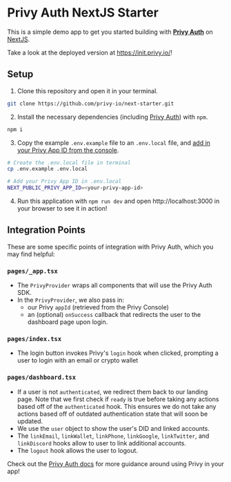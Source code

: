 # Privy Auth NextJS Starter

This is a simple demo app to get you started building with [**Privy Auth**](https://www.privy.io/) on [NextJS](https://nextjs.org/). 

Take a look at the deployed version at https://init.privy.io/!

## Setup

1. Clone this repository and open it in your terminal. 
```sh
git clone https://github.com/privy-io/next-starter.git
```

2. Install the necessary dependencies (including [Privy Auth](https://www.npmjs.com/package/@privy-io/react-auth)) with `npm`.
```sh
npm i 
```

3. Copy the example `.env.example` file to an `.env.local` file, and [add in your Privy App ID from the console](https://docs.privy.io/guide/console/api-keys). 
```sh
# Create the .env.local file in terminal
cp .env.example .env.local

# Add your Privy App ID in .env.local
NEXT_PUBLIC_PRIVY_APP_ID=<your-privy-app-id>
```

4. Run this application with `npm run dev` and open http://localhost:3000 in your browser to see it in action!

## Integration Points

These are some specific points of integration with Privy Auth, which you may find helpful:

### `pages/_app.tsx`
- The `PrivyProvider` wraps all components that will use the Privy Auth SDK. 
- In the `PrivyProvider`, we also pass in:
  - our Privy `appId` (retrieved from the Privy Console)
  - an (optional) `onSuccess` callback that redirects the user to the dashboard page upon login. 

### `pages/index.tsx`
- The login button invokes Privy's `login` hook when clicked, prompting a user to login with an email or crypto wallet

### `pages/dashboard.tsx`
- If a user is not `authenticated`, we redirect them back to our landing page. Note that we first check if `ready` is true before taking any actions based off of the `authenticated` hook. This ensures we do not take any actions based off of outdated authentication state that will soon be updated.
- We use the `user` object to show the user's DID and linked accounts.
- The `linkEmail`, `linkWallet`, `linkPhone`, `linkGoogle`, `linkTwitter`, and `linkDiscord` hooks allow to user to link additional accounts. 
- The `logout` hook allows the user to logout. 

Check out the [Privy Auth docs](https://docs.privy.io/) for more guidance around using Privy in your app!
